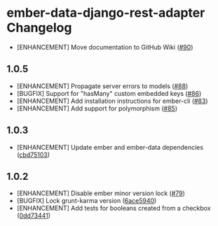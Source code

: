 ember-data-django-rest-adapter Changelog
========================================

* [ENHANCEMENT] Move documentation to GitHub Wiki
  ([#90](https://github.com/toranb/ember-data-django-rest-adapter/issues/90))


1.0.5
-----

* [ENHANCEMENT] Propagate server errors to models
  ([#88](https://github.com/toranb/ember-data-django-rest-adapter/pull/88))
* [BUGFIX] Support for "hasMany" custom embedded keys
  ([#86](https://github.com/toranb/ember-data-django-rest-adapter/pull/86))
* [ENHANCEMENT] Add installation instructions for ember-cli
  ([#83](https://github.com/toranb/ember-data-django-rest-adapter/pull/83))
* [ENHANCEMENT] Add support for polymorphism
  ([#85](https://github.com/toranb/ember-data-django-rest-adapter/pull/85))


1.0.3
-----

* [ENHANCEMENT] Update ember and ember-data dependencies
  ([cbd75103](https://github.com/toranb/ember-data-django-rest-adapter/commit/cbd7510349594ebc4163408991c09cf98addfe8d))


1.0.2
-----

* [ENHANCEMENT] Disable ember minor version lock
  ([#79](https://github.com/toranb/ember-data-django-rest-adapter/pull/79))
* [BUGFIX] Lock grunt-karma version
  ([6ace5940](https://github.com/toranb/ember-data-django-rest-adapter/commit/6ace594018629f26b0fb7c0f914e1711a81f4524))
* [ENHANCEMENT] Add tests for booleans created from a checkbox
  ([0dd73441](https://github.com/toranb/ember-data-django-rest-adapter/commit/0dd73441152ec4dd69b7ab7e26278caeea1c4abe))
